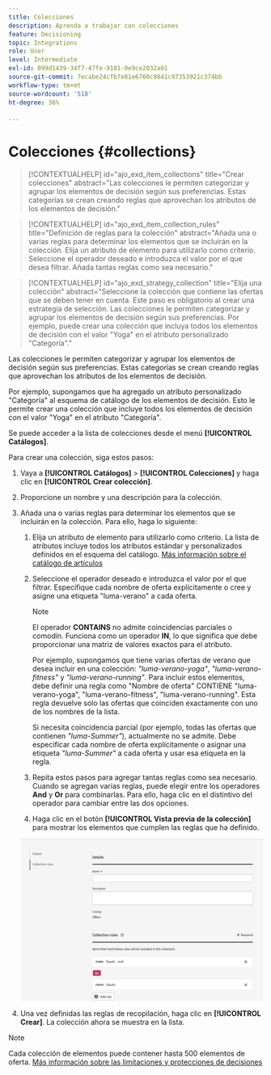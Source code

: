 ```yaml
---
title: Colecciones
description: Aprenda a trabajar con colecciones
feature: Decisioning
topic: Integrations
role: User
level: Intermediate
exl-id: 099d1439-34f7-47fe-9181-0e9ce2032a01
source-git-commit: 7ecabe24cfb7e81e6760c9841c97353921c374bb
workflow-type: tm+mt
source-wordcount: '518'
ht-degree: 36%

---
```


# Colecciones {#collections}

>[!CONTEXTUALHELP]
>id="ajo_exd_item_collections"
>title="Crear colecciones"
>abstract="Las colecciones le permiten categorizar y agrupar los elementos de decisión según sus preferencias. Estas categorías se crean creando reglas que aprovechan los atributos de los elementos de decisión."

>[!CONTEXTUALHELP]
>id="ajo_exd_item_collection_rules"
>title="Definición de reglas para la colección"
>abstract="Añada una o varias reglas para determinar los elementos que se incluirán en la colección. Elija un atributo de elemento para utilizarlo como criterio. Seleccione el operador deseado e introduzca el valor por el que desea filtrar. Añada tantas reglas como sea necesario."

>[!CONTEXTUALHELP]
>id="ajo_exd_strategy_collection"
>title="Elija una colección"
>abstract="Seleccione la colección que contiene las ofertas que se deben tener en cuenta. Este paso es obligatorio al crear una estrategia de selección. Las colecciones le permiten categorizar y agrupar los elementos de decisión según sus preferencias. Por ejemplo, puede crear una colección que incluya todos los elementos de decisión con el valor &quot;Yoga&quot; en el atributo personalizado &quot;Categoría&quot;."

Las colecciones le permiten categorizar y agrupar los elementos de decisión según sus preferencias. Estas categorías se crean creando reglas que aprovechan los atributos de los elementos de decisión.

Por ejemplo, supongamos que ha agregado un atributo personalizado &quot;Categoría&quot; al esquema de catálogo de los elementos de decisión. Esto le permite crear una colección que incluye todos los elementos de decisión con el valor &quot;Yoga&quot; en el atributo &quot;Categoría&quot;.

Se puede acceder a la lista de colecciones desde el menú **[!UICONTROL Catálogos]**.

Para crear una colección, siga estos pasos:

1. Vaya a **[!UICONTROL Catálogos]** > **[!UICONTROL Colecciones]** y haga clic en **[!UICONTROL Crear colección]**.
1. Proporcione un nombre y una descripción para la colección.
1. Añada una o varias reglas para determinar los elementos que se incluirán en la colección. Para ello, haga lo siguiente:

   1. Elija un atributo de elemento para utilizarlo como criterio. La lista de atributos incluye todos los atributos estándar y personalizados definidos en el esquema del catálogo. [Más información sobre el catálogo de artículos](catalogs.md)
   1. Seleccione el operador deseado e introduzca el valor por el que filtrar. Especifique cada nombre de oferta explícitamente o cree y asigne una etiqueta &quot;luma-verano&quot; a cada oferta.

      >[!NOTE]
      >
      >El operador **CONTAINS** no admite coincidencias parciales o comodín. Funciona como un operador **IN**, lo que significa que debe proporcionar una matriz de valores exactos para el atributo.
      >
      >Por ejemplo, supongamos que tiene varias ofertas de verano que desea incluir en una colección: *&quot;luma-verano-yoga&quot;*, *&quot;luma-verano-fitness&quot;* y *&quot;luma-verano-running&quot;*. Para incluir estos elementos, debe definir una regla como &quot;Nombre de oferta&quot; CONTIENE &quot;luma-verano-yoga&quot;, &quot;luma-verano-fitness&quot;, &quot;luma-verano-running&quot;. Esta regla devuelve solo las ofertas que coinciden exactamente con uno de los nombres de la lista.
      >
      >Si necesita coincidencia parcial (por ejemplo, todas las ofertas que contienen *&quot;luma-Summer&quot;*), actualmente no se admite. Debe especificar cada nombre de oferta explícitamente o asignar una etiqueta *&quot;luma-Summer&quot;* a cada oferta y usar esa etiqueta en la regla.

   1. Repita estos pasos para agregar tantas reglas como sea necesario. Cuando se agregan varias reglas, puede elegir entre los operadores **And** y **Or** para combinarlas. Para ello, haga clic en el distintivo del operador para cambiar entre las dos opciones.
   1. Haga clic en el botón **[!UICONTROL Vista previa de la colección]** para mostrar los elementos que cumplen las reglas que ha definido.

   ![](assets/collection-create.png)

1. Una vez definidas las reglas de recopilación, haga clic en **[!UICONTROL Crear]**. La colección ahora se muestra en la lista.

>[!NOTE]
>
>Cada colección de elementos puede contener hasta 500 elementos de oferta. [Más información sobre las limitaciones y protecciones de decisiones](gs-experience-decisioning.md#guardrails)
